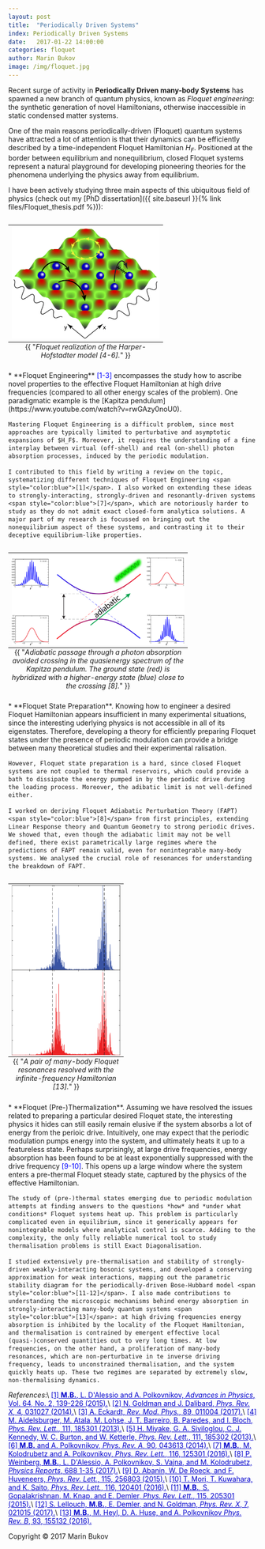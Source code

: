 ```yaml
---
layout: post
title:  "Periodically Driven Systems" 
index: Periodically Driven Systems
date:   2017-01-22 14:00:00
categories: floquet
author: Marin Bukov
image: /img/floquet.jpg
---
```

Recent surge of activity in **Periodically Driven many-body Systems** has spawned a new branch of quantum physics, known as *Floquet engineering*: the synthetic generation of novel Hamiltonians, otherwise inaccessible in static condensed matter systems.

One of the main reasons periodically-driven (Floquet) quantum systems have attracted a lot of attention is that their dynamics can be efficiently described by a time-independent Floquet Hamiltonian $H_F$. Positioned at the border between equilibrium and nonequilibrium, closed Floquet systems represent a natural playground for developing pioneering theories for the phenomena underlying the physics away from equilibrium.

I have been actively studying three main aspects of this ubiquitous field of physics (check out my [PhD dissertation]({{ site.baseurl }}{% link files/Floquet_thesis.pdf %})):

<table class="image" align="right">
<caption align="bottom">{{ "<i>Floquet realization of the Harper-Hofstadter model [4-6].</i>" }}</caption>
<tr><td><img src="/img/floquet.jpg" alt="The Harper-Hofstadter Model" description="Drawing" style="width: 300px; max-width:100%;"/></td></tr>
</table>
* **Floquet Engineering** <span style="color:blue">[1-3]</span> encompasses the study how to ascribe novel properties to the effective Floquet Hamiltonian at high drive frequencies (compared to all other energy scales of the problem). One paradigmatic example is the [Kapitza pendulum](https://www.youtube.com/watch?v=rwGAzy0noU0). 

	Mastering Floquet Engineering is a difficult problem, since most approaches are typically limited to perturbative and asymptotic expansions of $H_F$. Moreover, it requires the understanding of a fine interplay between virtual (off-shell) and real (on-shell) photon absorption processes, induced by the periodic modulation.

	I contributed to this field by writing a review on the topic, systematizing different techniques of Floquet Engineering <span style="color:blue">[1]</span>. I also worked on extending these ideas to strongly-interacting, strongly-driven and resonantly-driven systems <span style="color:blue">[7]</span>, which are notoriously harder to study as they do not admit exact closed-form analytica solutions. A major part of my research is focussed on bringing out the nonequilibrium aspect of these systems, and contrasting it to their deceptive equilibrium-like properties.

<table class="image" align="right">
<caption align="bottom" style="text-align:center">{{ "<i>Adiabatic passage through a photon absorption avoided crossing in the quasienergy spectrum of the Kapitza pendulum. The ground state (red) is hybridized with a higher-energy state (blue) close to the crossing [8].</i>" }}
</caption>
<tr><td><img align="right" src="/img/FAPT.png" alt="Drawing" style="width: 350px; max-width:100%;"/></td></tr>
</table>
* **Floquet State Preparation**. Knowing how to engineer a desired Floquet Hamiltonian appears insufficient in many
experimental situations, since the interesting uderlying physics is not accessible in all of its eigenstates. Therefore, developing a theory for efficiently preparing Floquet states under the presence of periodic modulation can provide a bridge between many theoretical studies and their experimental ralisation. 

	However, Floquet state preparation is a hard, since closed Floquet systems are not coupled to thermal reservoirs, which could provide a bath to dissipate the energy pumped in by the periodic drive during the loading process. Moreover, the adibatic limit is not well-defined either. 

	I worked on deriving Floquet Adiabatic Perturbation Theory (FAPT) <span style="color:blue">[8]</span> from first principles, extending Linear Response theory and Quantum Geometry to strong periodic drives. We showed that, even though the adiabatic limit may not be well defined, there exist parametrically large regimes where the predictions of FAPT remain valid, even for nonintegrable many-body systems. We analysed the crucial role of resonances for understanding the breakdown of FAPT.

<table class="image" align="right">
<caption align="bottom" style="text-align:center" >{{ "<i>A pair of many-body Floquet resonances resolved with the infinite-frequency Hamiltonian [13].</i>" }}
</caption>
<tr><td><img align="right" src="/img/floquet_res.png" alt="Drawing" style="width: 220px; max-width:100%;"/></td></tr>
</table>
* **Floquet (Pre-)Thermalization**. Assuming we have resolved the issues related to preparing a particular desired Floquet state, the interesting physics it hides can still easily remain elusive if the system absorbs a lot of energy from the perioic drive. Intuitively, one may expect that the periodic modulation pumps energy into the system, and ultimately heats it up to a featureless state. Perhaps surprisingly, at large drive frequencies, energy absorption has been found to be at least exponentially suppressed with the drive frequency <span style="color:blue">[9-10]</span>. This opens up a large window where the system enters a pre-thermal Floquet steady state, captured by the physics of the effective Hamiltonian. 

	The study of (pre-)thermal states emerging due to periodic modulation attempts at finding answers to the questions *how* and *under what conditions* Floquet systems heat up. This problem is particularly complicated even in equilibrium, since it generically appears for nonintegrable models where analytical control is scarce. Adding to the complexity, the only fully reliable numerical tool to study thermalisation problems is still Exact Diagonalisation. 

	I studied extensively pre-thermalisation and stability of strongly-driven weakly-interacting bosonic systems, and developed a conserving approximation for weak interactions, mapping out the parametric stability diagram for the periodically-driven Bose-Hubbard model <span style="color:blue">[11-12]</span>. I also made contributions to understanding the microscopic mechanisms behind energy absorption in strongly-interacting many-body quantum systems <span style="color:blue">[13]</span>: at high driving frequencies energy absorption is inhibited by the locality of the Floquet Hamiltonian, and thermalisation is contrained by emergent effective local (quasi-)conserved quantities out to very long times. At low frequencies, on the other hand, a proliferation of many-body resonances, which are non-perturbative in te inverse driving frequency, leads to unconstrained thermalisation, and the system quickly heats up. These two regimes are separated by extremely slow, non-thermalising dynamics.


*References*:\\
<a href="https://arxiv.org/abs/1407.4803" style="color: #0000cd">[1] **M.B.**, L. D'Alessio and A. Polkovnikov, *Advances in Physics*, Vol. 64, No. 2, 139-226 (2015).</a>\\
<a href="https://arxiv.org/abs/1404.4373" style="color: #0000cd">[2] N. Goldman and J. Dalibard, *Phys. Rev. X*, 4, 031027 (2014).</a>\\
<a href="https://arxiv.org/abs/1606.08041" style="color: #0000cd">[3] A. Eckardt, *Rev. Mod. Phys.*, 89, 011004 (2017).</a>\\
<a href="https://arxiv.org/abs/1308.0321" style="color: #0000cd">[4] M. Aidelsburger, M. Atala, M. Lohse, J. T. Barreiro, B. Paredes, and I. Bloch, *Phys. Rev. Lett.*, 111, 185301 (2013).</a>\\
<a href="https://arxiv.org/abs/1308.1431" style="color: #0000cd">[5] H. Miyake, G. A. Siviloglou, C. J. Kennedy, W. C. Burton, and W. Ketterle, *Phys. Rev. Lett.*, 111, 185302 (2013).</a>\\
<a href="https://arxiv.org/abs/1408.5209" style="color: #0000cd">[6] **M.B.** and A. Polkovnikov, *Phys. Rev. A*, 90, 043613 (2014).</a>\\
<a href="https://arxiv.org/abs/1510.02744" style="color: #0000cd">[7] **M.B.**, M. Kolodrubetz and A. Polkovnikov, *Phys. Rev. Lett.*, 116, 125301 (2016).</a>\\
<a href="https://arxiv.org/abs/1510.02744" style="color: #0000cd">[8] P. Weinberg, **M.B.**, L. D'Alessio, A. Polkovnikov, S. Vajna, and M. Kolodrubetz, *Physics Reports*, 688 1-35 (2017).</a>\\
<a href="https://arxiv.org/abs/1507.01474" style="color: #0000cd">[9] D. Abanin, W. De Roeck, and F. Huveneers, *Phys. Rev. Lett.*, 115, 256803 (2015).</a>\\
<a href="https://arxiv.org/abs/1509.03968" style="color: #0000cd">[10] T. Mori, T. Kuwahara, and K. Saito, *Phys. Rev. Lett.*, 116, 120401 (2016).</a>\\
<a href="https://arxiv.org/abs/1507.01946" style="color: #0000cd">[11] **M.B.**, S. Gopalakrishnan, M. Knap, and E. Demler, *Phys. Rev. Lett.*, 115, 205301 (2015).</a>\\
<a href="https://arxiv.org/abs/1610.02972" style="color: #0000cd">[12] S. Lellouch, **M.B.**, E. Demler, and N. Goldman, *Phys. Rev. X*, 7, 021015 (2017).</a>\\
<a href="https://arxiv.org/abs/1512.02119" style="color: #0000cd">[13] **M.B.**, M. Heyl, D. A. Huse, and A. Polkovnikov *Phys. Rev. B*, 93, 155132 (2016).</a>

Copyright © 2017 Marin Bukov

